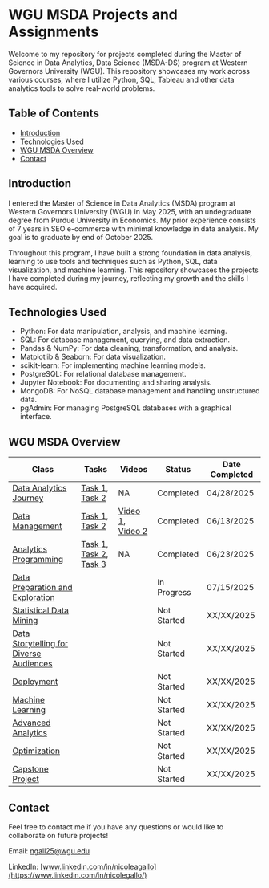 # WGU MSDA Projects and Assignments

Welcome to my repository for projects completed during the Master of Science in Data Analytics, Data Science (MSDA-DS) program at Western Governors University (WGU). This repository showcases my work across various courses, where I utilize Python, SQL, Tableau and other data analytics tools to solve real-world problems.

## Table of Contents

- [Introduction](#introduction)
- [Technologies Used](#technologies-used)
- [WGU MSDA Overview](#wgu-msda-overview)
- [Contact](#contact)

## Introduction

I entered the Master of Science in Data Analytics (MSDA) program at Western Governors University (WGU) in May 2025, with an undegraduate degree from Purdue University in Economics. My prior experience consists of 7 years in SEO e-commerce with minimal knowledge in data analysis. My goal is to graduate by end of October 2025.

Throughout this program, I have built a strong foundation in data analysis, learning to use tools and techniques such as Python, SQL, data visualization, and machine learning. This repository showcases the projects I have completed during my journey, reflecting my growth and the skills I have acquired.

## Technologies Used

- Python: For data manipulation, analysis, and machine learning.
- SQL: For database management, querying, and data extraction.
- Pandas & NumPy: For data cleaning, transformation, and analysis.
- Matplotlib & Seaborn: For data visualization.
- scikit-learn: For implementing machine learning models.
- PostgreSQL: For relational database management.
- Jupyter Notebook: For documenting and sharing analysis.
- MongoDB: For NoSQL database management and handling unstructured data.
- pgAdmin: For managing PostgreSQL databases with a graphical interface.


## WGU MSDA Overview

| Class                                           | Tasks                     | Videos                    | Status      | Date Completed |
|-------------------------------------------------|---------------------------|---------------------------|-------------|----------------|
| [Data Analytics Journey](Data%20Analytics%20Journey/README.md)                          | [Task 1](HOLD.pdf), [Task 2](./Data%20Analytics%20Journey/D596%20Task%202.pdf)    | NA                        | Completed   | 04/28/2025       |
| [Data Management](Data%20Management/README.md)                                 | [Task 1](HOLD.pdf), [Task 2](HOLD.pdf)            | [Video 1](HOLD), [Video 2](HOLD)          | Completed   | 06/13/2025     |
| [Analytics Programming](Analytics%20Programming/README.md)                           | [Task 1](HOLD.pdf), [Task 2](HOLD), [Task 3](HOLD.pdf)    | NA                        | Completed   | 06/23/2025      |
| [Data Preparation and Exploration](Data%20Preparation%20and%20Exploration/README.md)                |     |  | In Progress | 07/15/2025     |
| [Statistical Data Mining](Statistical%20Data%20Mining/README.md)                         |                           |                           | Not Started | XX/XX/2025     |
| [Data Storytelling for Diverse Audiences](Data%20Storytelling%20for%20Diverse%20Audiences/README.md)         |                           |                           | Not Started | XX/XX/2025     |
| [Deployment](Deployment/README.md)                                      |                           |                           | Not Started | XX/XX/2025     |
| [Machine Learning](Machine%20Learning/README.md)                              |                           |                           | Not Started | XX/XX/2025     |
| [Advanced Analytics](Advanced%20Analytics/README.md)                              |                           |                           | Not Started | XX/XX/2025     |
| [Optimization](Optimization/README.md)                                    |                           |                           | Not Started | XX/XX/2025     |  
| [Capstone Project](Capstone%20Project/README.md)                                |                           |                           | Not Started | XX/XX/2025     |


## Contact 

Feel free to contact me if you have any questions or would like to collaborate on future projects! 

Email: ngall25@wgu.edu

LinkedIn: [www.linkedin.com/in/nicoleagallo](https://www.linkedin.com/in/nicolegallo/)
